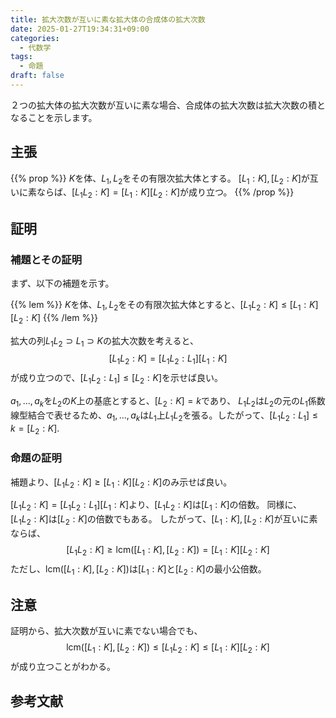 ```yaml
---
title: 拡大次数が互いに素な拡大体の合成体の拡大次数
date: 2025-01-27T19:34:31+09:00
categories:
  - 代数学
tags:
  - 命題
draft: false
---
```


２つの拡大体の拡大次数が互いに素な場合、合成体の拡大次数は拡大次数の積となることを示します。

<!--more-->

## 主張

{{% prop %}}
$K$を体、$L_1, L_2$をその有限次拡大体とする。
$[L_1:K], [L_2:K]$が互いに素ならば、$[L_1L_2:K] = [L_1:K][L_2:K]$が成り立つ。
{{% /prop %}}

## 証明

### 補題とその証明

まず、以下の補題を示す。

{{% lem %}}
$K$を体、$L_1, L_2$をその有限次拡大体とすると、$[L_1L_2:K] \le [L_1:K][L_2:K]$
{{% /lem %}}

拡大の列$L_1L_2 \supset L_1 \supset K$の拡大次数を考えると、
$$[L_1L_2:K] = [L_1L_2:L_1][L_1:K]$$
が成り立つので、$[L_1L_2:L_1] \le [L_2:K]$を示せば良い。

$a_1, ..., a_k$を$L_2$の$K$上の基底とすると、$[L_2:K] = k$であり、
$L_1L_2$は$L_2$の元の$L_1$係数線型結合で表せるため、$a_1, ..., a_k$は$L_1$上$L_1L_2$を張る。したがって、$[L_1L_2:L_1] \le k = [L_2:K].$

### 命題の証明

補題より、$[L_1L_2:K] \ge [L_1:K][L_2:K]$のみ示せば良い。

$[L_1L_2:K] = [L_1L_2:L_1][L_1:K]$より、$[L_1L_2:K]$は$[L_1:K]$の倍数。
同様に、$[L_1L_2:K]$は$[L_2:K]$の倍数でもある。
したがって、$[L_1:K], [L_2:K]$が互いに素ならば、
$$[L_1L_2:K] \ge \textrm{lcm}([L_1:K], [L_2:K]) = [L_1:K][L_2:K]$$
ただし、$\textrm{lcm}([L_1:K], [L_2:K])$は$[L_1:K]$と$[L_2:K]$の最小公倍数。

## 注意

証明から、拡大次数が互いに素でない場合でも、
$$\textrm{lcm}([L_1:K], [L_2:K]) \le [L_1L_2:K] \le [L_1:K][L_2:K]$$
が成り立つことがわかる。

## 参考文献
